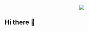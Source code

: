 
<p align="center">
<img src="https://drive.google.com/uc?export=download&id=1d_KC8IIrUxB8Pq7u9ZZ5Yah0sbTfkz8-" />
</p>

## Hi there 👋

